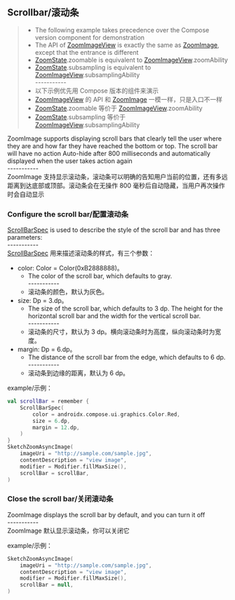 ## Scrollbar/滚动条

> * The following example takes precedence over the Compose version component for demonstration
> * The API of [ZoomImageView] is exactly the same as [ZoomImage], except that the entrance is
    different
> * [ZoomState].zoomable is equivalent to [ZoomImageView].zoomAbility
> * [ZoomState].subsampling is equivalent to [ZoomImageView].subsamplingAbility
    <br>-----------</br>
> * 以下示例优先用 Compose 版本的组件来演示
> * [ZoomImageView] 的 API 和 [ZoomImage] 一模一样，只是入口不一样
> * [ZoomState].zoomable 等价于 [ZoomImageView].zoomAbility
> * [ZoomState].subsampling 等价于 [ZoomImageView].subsamplingAbility

ZoomImage supports displaying scroll bars that clearly tell the user where they are and how far they have reached the bottom or top. The scroll bar will have no action
Auto-hide after 800 milliseconds and automatically displayed when the user takes action again
<br>-----------</br>
ZoomImage 支持显示滚动条，滚动条可以明确的告知用户当前的位置，还有多远距离到达底部或顶部。滚动条会在无操作
800 毫秒后自动隐藏，当用户再次操作时会自动显示

### Configure the scroll bar/配置滚动条

[ScrollBarSpec] is used to describe the style of the scroll bar and has three parameters:
<br>-----------</br>
[ScrollBarSpec] 用来描述滚动条的样式，有三个参数：

* color: Color = Color(0xB2888888)。
    * The color of the scroll bar, which defaults to gray.
      <br>-----------</br>
    * 滚动条的颜色，默认为灰色。
* size: Dp = 3.dp。
    * The size of the scroll bar, which defaults to 3 dp. The height for the horizontal scroll bar
      and the width for the vertical scroll bar.
      <br>-----------</br>
    * 滚动条的尺寸，默认为 3 dp。横向滚动条时为高度，纵向滚动条时为宽度。
* margin: Dp = 6.dp。
    * The distance of the scroll bar from the edge, which defaults to 6 dp.
      <br>-----------</br>
    * 滚动条到边缘的距离，默认为 6 dp。

example/示例：

```kotlin
val scrollBar = remember {
    ScrollBarSpec(
        color = androidx.compose.ui.graphics.Color.Red,
        size = 6.dp,
        margin = 12.dp,
    )
}
SketchZoomAsyncImage(
    imageUri = "http://sample.com/sample.jpg",
    contentDescription = "view image",
    modifier = Modifier.fillMaxSize(),
    scrollBar = scrollBar,
)
```

### Close the scroll bar/关闭滚动条

ZoomImage displays the scroll bar by default, and you can turn it off
<br>-----------</br>
ZoomImage 默认显示滚动条，你可以关闭它

example/示例：

```kotlin
SketchZoomAsyncImage(
    imageUri = "http://sample.com/sample.jpg",
    contentDescription = "view image",
    modifier = Modifier.fillMaxSize(),
    scrollBar = null,
)
```

[ZoomImageView]: ../../zoomimage-view/src/main/java/com/github/panpf/zoomimage/ZoomImageView.kt

[ZoomImage]: ../../zoomimage-compose/src/main/java/com/github/panpf/zoomimage/ZoomImage.kt

[ZoomState]: ../../zoomimage-compose/src/main/java/com/github/panpf/zoomimage/compose/ZoomState.kt

[ScrollBarSpec]: ../../zoomimage-compose/src/main/java/com/github/panpf/zoomimage/compose/zoom/ScrollBarSpec.kt